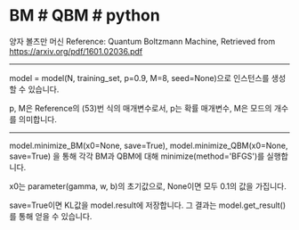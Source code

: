 # BM # QBM # python

양자 볼츠만 머신
Reference: Quantum Boltzmann Machine, Retrieved from https://arxiv.org/pdf/1601.02036.pdf

-----------------------------------------------------------------------------------------

model = model(N, training_set, p=0.9, M=8, seed=None)으로 인스턴스를 생성할 수 있습니다.

p, M은 Reference의 (53)번 식의 매개변수로서, p는 확률 매개변수, M은 모드의 개수를 의미합니다.

-----------------------------------------------------------------------------------------

model.minimize_BM(x0=None, save=True), model.minimize_QBM(x0=None, save=True) 을 통해 각각 BM과 QBM에 대해 minimize(method='BFGS')를 실행합니다.

x0는 parameter(gamma, w, b)의 초기값으로, None이면 모두 0.1의 값을 가집니다.

save=True이면 KL값을 model.result에 저장합니다. 그 결과는 model.get_result()를 통해 얻을 수 있습니다.
